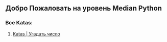 ## Добро Пожаловать на уровень Median Python


### Все Katas:

1. [Katas | Угадать число](https://github.com/gopjak36/pythonkata/tree/master/ru/Python%20Katas/2.%20Median%20Python/1.%20Katas)
